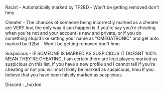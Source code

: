 Racist - Automatically marked by TF2BD - Won't be getting removed don't hmu

Cheater - The chances of someone being incorrectly marked as a cheater are VERY low, the only way it can happen is if you're say you're cheating when you're not and your account is new and private, or if you do something stupid like setting your name as "OMEGATRONIC" and get auto marked by tf2bd - Won't be getting removed don't hmu

Suspicious - IF SOMEONE IS MARKED AS SUSPICIOUS IT DOESNT 100% MEAN THEY'RE CHEATING, I am certain there are legit players marked as suspicious on this list, If you have a new profile and I cannot tell if you're cheating or not you will most likely be marked as suspicious, hmu if you believe that you have been falsely marked as suspicious 


Discord : _hoxton
